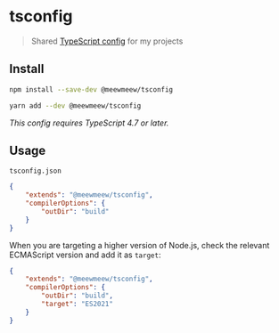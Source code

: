 # tsconfig

> Shared [TypeScript config](https://www.typescriptlang.org/docs/handbook/tsconfig-json.html) for my projects

## Install

```sh
npm install --save-dev @meewmeew/tsconfig
```


```sh
yarn add --dev @meewmeew/tsconfig
```

*This config requires TypeScript 4.7 or later.*

## Usage

`tsconfig.json`

```json
{
	"extends": "@meewmeew/tsconfig",
	"compilerOptions": {
		"outDir": "build"
	}
}
```

When you are targeting a higher version of Node.js, check the relevant ECMAScript version and add it as `target`:

```json
{
	"extends": "@meewmeew/tsconfig",
	"compilerOptions": {
		"outDir": "build",
		"target": "ES2021"
	}
}
```